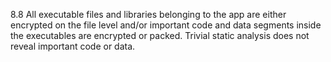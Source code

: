 8.8 All executable files and libraries belonging to the app are either encrypted on the file level and/or important code and data segments inside the executables are encrypted or packed. Trivial static analysis does not reveal important code or data.